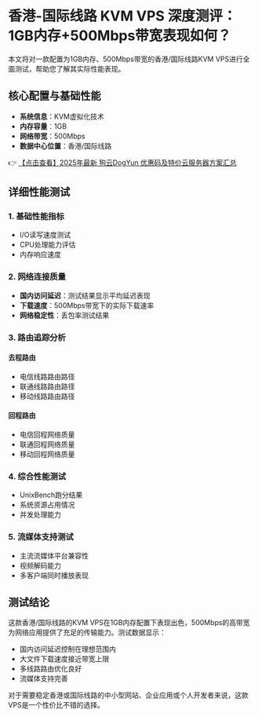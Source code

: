 # 香港-国际线路 KVM VPS 深度测评：1GB内存+500Mbps带宽表现如何？

本文将对一款配置为1GB内存、500Mbps带宽的香港/国际线路KVM VPS进行全面测试，帮助您了解其实际性能表现。

## 核心配置与基础性能

- **系统信息**：KVM虚拟化技术
- **内存容量**：1GB
- **网络带宽**：500Mbps
- **数据中心位置**：香港/国际线路

👉 [【点击查看】2025年最新 狗云DogYun 优惠码及特价云服务器方案汇总](https://bit.ly/DogYun)

## 详细性能测试

### 1. 基础性能指标
- I/O读写速度测试
- CPU处理能力评估
- 内存响应速度

### 2. 网络连接质量
- **国内访问延迟**：测试结果显示平均延迟表现
- **下载速度**：500Mbps带宽下的实际下载速率
- **网络稳定性**：丢包率测试结果

### 3. 路由追踪分析
#### 去程路由
- 电信线路路由路径
- 联通线路路由路径
- 移动线路路由路径

#### 回程路由
- 电信回程网络质量
- 联通回程网络质量
- 移动回程网络质量

### 4. 综合性能测试
- UnixBench跑分结果
- 系统资源占用情况
- 并发处理能力

### 5. 流媒体支持测试
- 主流流媒体平台兼容性
- 视频解码能力
- 多客户端同时播放表现

## 测试结论

这款香港/国际线路的KVM VPS在1GB内存配置下表现出色，500Mbps的高带宽为网络应用提供了充足的传输能力。测试数据显示：

- 国内访问延迟控制在理想范围内
- 大文件下载速度接近带宽上限
- 多线路路由优化良好
- 流媒体支持完善

对于需要稳定香港或国际线路的中小型网站、企业应用或个人开发者来说，这款VPS是一个性价比不错的选择。